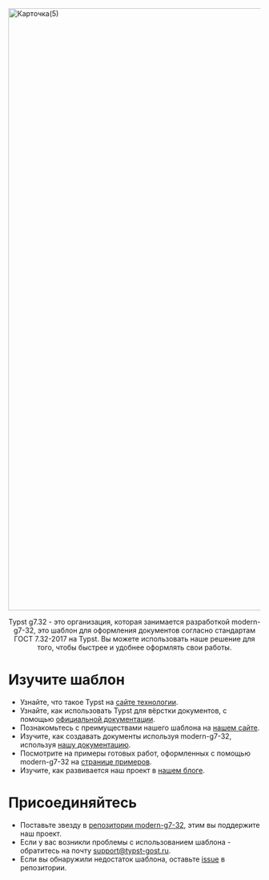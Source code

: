 <img width="1200" alt="Карточка(5)" src="https://github.com/user-attachments/assets/3a51ab58-3e7b-4e5c-aaa8-1b0ff9e7f3f1" />
<p align="center">Typst g7.32 - это организация, которая занимается разработкой modern-g7-32, это шаблон для оформления документов согласно стандартам ГОСТ 7.32-2017 на Typst.
  Вы можете использовать наше решение для того, чтобы быстрее и удобнее оформлять свои работы.</p>

# Изучите шаблон

- Узнайте, что такое Typst на [сайте технологии](https://typst.app/). 
- Узнайте, как использовать Typst для вёрстки документов, с помощью [официальной документации](https://typst.app/docs).
- Познакомьтесь с преимуществами нашего шаблона на [нашем сайте](https://typst-gost.ru).
- Изучите, как создавать документы используя modern-g7-32, используя [нашу документацию](https://typst-gost.ru/docs).
- Посмотрите на примеры готовых работ, оформленных с помощью modern-g7-32 на [странице примеров](https://typst-gost.ru/examples).
- Изучите, как развивается наш проект в [нашем блоге](https://typst-gost.ru/blog).

# Присоединяйтесь
- Поставьте звезду в [репозитории modern-g7-32](https://github.com/typst-g7-32/modern-g7-32), этим вы поддержите наш проект.
- Если у вас возникли проблемы с использованием шаблона - обратитесь на почту support@typst-gost.ru.
- Если вы обнаружили недостаток шаблона, оставьте [issue](https://github.com/typst-g7-32/modern-g7-32/issues) в репозитории.

